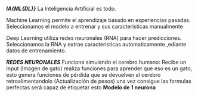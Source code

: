 ***IA{ML{DL}}***
La Inteligencia Artificial es todo.

Machine Learning permite el aprendizaje basado en experiencias pasadas. 
    Seleccionamos el modelo a entrenar y sus caracteristicas manualmente

Deep Learning utiliza redes neuronales (RNA) para hacer predicciones. 
    Seleccionamos la RNA y extrae caracteristicas automaticamente ,ediante datos de entrenamiento.


***REDES NEURONALES***
Funciona simulando el cerebro humano:
Recibe un Input (Imagen de gato) realiza funciones para aprender que eso es un gato, esto genera funciones de pérdida que se devuelven al cerebro retroalimentandolo (Actualización de pesos) una vez consigue las formulas perfectas será capaz de etiquetar esto
    **Modelo de 1 neurona**
